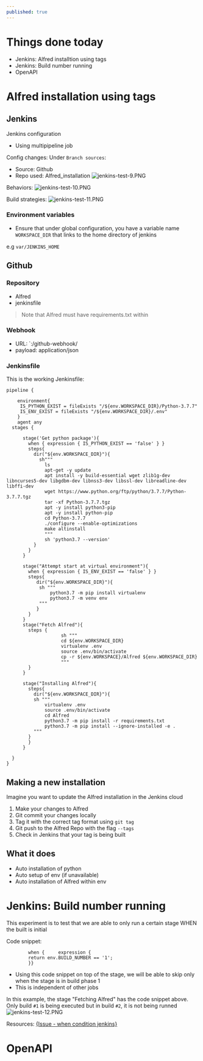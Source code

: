 ```yaml
---
published: true
---
```

# Things done today
- Jenkins: Alfred installtion using tags
- Jenkins: Build number running 
- OpenAPI

# Alfred installation using tags

## Jenkins
Jenkins configuration
- Using multipipeline job

Config changes:
Under `Branch sources`:

- Source: Github
- Repo used: Alfred_installation
![jenkins-test-9.PNG]({{site.baseurl}}/img/jenkins-test-9.PNG)

Behaviors:
![jenkins-test-10.PNG]({{site.baseurl}}/img/jenkins-test-10.PNG)

Build strategies:
![jenkins-test-11.PNG]({{site.baseurl}}/img/jenkins-test-11.PNG)

### Environment variables
- Ensure that under global configuration, you have a variable name `WORKSPACE_DIR` that links to the home directory of jenkins

e.g `var/JENKINS_HOME`



## Github

### Repository
- Alfred
- jenkinsfile

> Note that Alfred must have requirements.txt within

### Webhook
- URL: `<JENKINSURL>:<PORT>/github-webhook/
- payload: application/json

### Jenkinsfile

This is the working Jenkinsfile:

```
pipeline {

    environment{
     IS_PYTHON_EXIST = fileExists "/${env.WORKSPACE_DIR}/Python-3.7.7"
     IS_ENV_EXIST = fileExists "/${env.WORKSPACE_DIR}/.env"
    }
    agent any
  stages {

      stage('Get python package'){
        when { expression { IS_PYTHON_EXIST == 'false' } }
        steps{
          dir("${env.WORKSPACE_DIR}"){
            sh"""
              ls
              apt-get -y update
              apt install -y build-essential wget zlib1g-dev libncurses5-dev libgdbm-dev libnss3-dev libssl-dev libreadline-dev libffi-dev
              wget https://www.python.org/ftp/python/3.7.7/Python-3.7.7.tgz
              tar -xf Python-3.7.7.tgz
              apt -y install python3-pip
              apt -y install python-pip
              cd Python-3.7.7
              ./configure --enable-optimizations
              make altinstall
              """
              sh 'python3.7 --version'
          }
        }
      }

      stage("Attempt start at virtual environment"){
        when { expression { IS_ENV_EXIST == 'false' } }
        steps{
           dir("${env.WORKSPACE_DIR}"){
            sh """
                python3.7 -m pip install virtualenv
                python3.7 -m venv env
            """
           }
        }
      }
      stage("Fetch Alfred"){
        steps {
                    sh """
                    cd ${env.WORKSPACE_DIR}
                    virtualenv .env
                    source .env/bin/activate
                    cp -r ${env.WORKSPACE}/Alfred ${env.WORKSPACE_DIR}
                    """
        }
      }

      stage("Installing Alfred"){
        steps{
          dir("${env.WORKSPACE_DIR}"){
          sh """
              virtualenv .env
              source .env/bin/activate
              cd Alfred
              python3.7 -m pip install -r requirements.txt
              python3.7 -m pip install --ignore-installed -e .
          """
        }
        }
      }

  }
}
```



## Making a new installation
Imagine you want to update the Alfred installation in the Jenkins cloud

1. Make your changes to Alfred
2. Git commit your changes locally
3. Tag it with the correct tag format using `git tag`
4. Git push to the Alfred Repo with the flag `--tags`
5. Check in Jenkins that your tag is being built

## What it does
- Auto installation of python
- Auto setup of env (if unavailable)
- Auto installation of Alfred within env

# Jenkins: Build number running 
This experiment is to test that we are able to only run a certain stage WHEN the built is initial

Code snippet:
```
        when {     expression {
        return env.BUILD_NUMBER == '1';
        }}
```

- Using this code snippet on top of the stage, we will be able to skip only when the stage is in build phase 1
- This is independent of other jobs

In this example, the stage "Fetching Alfred" has the code snippet above.
Only build `#1` is being executed but in build `#2`, it is not being runned
![jenkins-test-12.PNG]({{site.baseurl}}/img/jenkins-test-12.PNG)

Resources: [{Issue - when condition jenkins}](https://stackoverflow.com/questions/37690920/conditional-step-stage-in-jenkins-pipeline)

# OpenAPI
